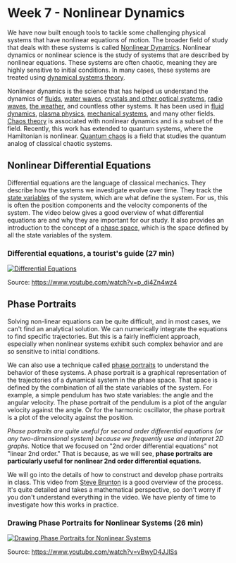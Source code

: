 # Week 7 - Nonlinear Dynamics

We have now built enough tools to tackle some challenging physical systems that have nonlinear equations of motion. The broader field of study that deals with these systems is called [Nonlinear Dynamics](https://en.wikipedia.org/wiki/Nonlinear_system). Nonlinear dynamics or nonlinear science is the study of systems that are described by nonlinear equations. These systems are often chaotic, meaning they are highly sensitive to initial conditions. In many cases, these systems are treated using [dynamical systems theory](https://en.wikipedia.org/wiki/Dynamical_system).

Nonlinear dynamics is the science that has helped us understand the dynamics of [fluids](https://en.wikipedia.org/wiki/Navier%E2%80%93Stokes_equations), [water waves](https://en.wikipedia.org/wiki/Kadomtsev%E2%80%93Petviashvili_equation), [crystals and other optical systems](https://en.wikipedia.org/wiki/Nonlinear_optics), [radio waves](https://en.wikipedia.org/wiki/Li%C3%A9nard_equation), [the weather](https://en.wikipedia.org/wiki/Numerical_weather_prediction), and countless other systems. It has been used in [fluid dynamics](https://en.wikipedia.org/wiki/Turbulence), [plasma physics](https://en.wikipedia.org/wiki/Plasma_modeling), [mechanical systems](https://en.wikipedia.org/wiki/Double_pendulum), and many other fields. [Chaos theory](https://en.wikipedia.org/wiki/Chaos_theory) is associated with nonlinear dynamics and is a subset of the field. Recently, this work has extended to quantum systems, where the Hamiltonian is nonlinear. [Quantum chaos](https://en.wikipedia.org/wiki/Quantum_chaos) is a field that studies the quantum analog of classical chaotic systems.

## Nonlinear Differential Equations 

Differential equations are the language of classical mechanics. They describe how the systems we investigate evolve over time. They track the [state variables](https://en.wikipedia.org/wiki/State_variable) of the system, which are what define the system. For us, this is often the position components and the velocity components of the system. The video below gives a good overview of what differential equations are and why they are important for our study. It also provides an introduction to the concept of a [phase space](https://en.wikipedia.org/wiki/Phase_space), which is the space defined by all the state variables of the system.

### Differential equations, a tourist's guide (27 min)

[![Differential Equations](https://img.youtube.com/vi/p_di4Zn4wz4/hqdefault.jpg)](https://www.youtube.com/watch?v=p_di4Zn4wz4)

Source: <https://www.youtube.com/watch?v=p_di4Zn4wz4>

## Phase Portraits

Solving non-linear equations can be quite difficult, and in most cases, we can't find an analytical solution. We can numerically integrate the equations to find specific trajectories. But this is a fairly inefficient approach, especially when nonlinear systems exhibit such complex behavior and are so sensitive to initial conditions. 

We can also use a technique called [phase portraits](https://en.wikipedia.org/wiki/Phase_portrait) to understand the behavior of these systems. A phase portrait is a graphical representation of the trajectories of a dynamical system in the phase space. That space is defined by the combination of all the state variables of the system. For example, a simple pendulum has two state variables: the angle and the angular velocity. The phase portrait of the pendulum is a plot of the angular velocity against the angle. Or for the harmonic oscillator, the phase portrait is a plot of the velocity against the position.

*Phase portraits are quite useful for second order differential equations (or any two-dimensional system) because we frequently use and interpret 2D graphs.* Notice that we focused on "2nd order differential equations" not "linear 2nd order." That is because, as we will see, **phase portraits are particularly useful for nonlinear 2nd order differential equations.**

We will go into the details of how to construct and develop phase portraits in class. This video from [Steve Brunton](https://www.me.washington.edu/facultyfinder/steve-brunton) is a good overview of the process. It's quite detailed and takes a mathematical perspective, so don't worry if you don't understand everything in the video. We have plenty of time to investigate how this works in practice.

### Drawing Phase Portraits for Nonlinear Systems (26 min)

[![Drawing Phase Portraits for Nonlinear Systems](https://img.youtube.com/vi/vBwyD4JJlSs/hqdefault.jpg)](https://www.youtube.com/watch?v=vBwyD4JJlSs)

Source: <https://www.youtube.com/watch?v=vBwyD4JJlSs>


